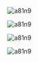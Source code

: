 <!-- https://github.com/DenverCoder1/readme-typing-svg 打字特效 -->
<p align="center">
  <picture>
    <source media="(prefers-color-scheme: light)" srcset="https://cdn.jsdelivr.net/gh/a81n9/a81n9/assets/typing.svg" />
    <source media="(prefers-color-scheme: dark)" srcset="https://cdn.jsdelivr.net/gh/a81n9/a81n9/assets/typing-dark.svg" />
    <img alt="a81n9" src="https://cdn.jsdelivr.net/gh/a81n9/a81n9/assets/typing.svg" />
  </picture>
</p>

<!-- https://github.com/DenverCoder1/github-readme-streak-stats 连续提交代码天数记录 -->
<p align="center">
  <picture>
    <source media="(prefers-color-scheme: light)" srcset="https://streak-stats.demolab.com/?user=a81n9" />
    <source media="(prefers-color-scheme: dark)" srcset="https://streak-stats.demolab.com/?user=a81n9&theme=ads-juicy-fresh" />
    <img alt="a81n9" src="https://streak-stats.demolab.com/?user=a81n9" />
  </picture>
</p>

<!-- https://github.com/ryo-ma/github-profile-trophy 资料奖杯 -->
<div align="center">
  <picture>
    <source
      media="(prefers-color-scheme: light)"
      srcset="https://github-profile-trophy.vercel.app/?username=a81n9&row=1&column=4&theme=flat&rank=-?&margin-w=20" />
    <source
      media="(prefers-color-scheme: dark)"
      srcset="https://github-profile-trophy.vercel.app/?username=a81n9&row=1&column=4&theme=juicyfresh&rank=-?&margin-w=20" />
    <img alt="a81n9" src="https://github-profile-trophy.vercel.app/?username=a81n9&row=1&column=4&theme=flat&rank=-?&margin-w=20" />
  </picture>
</div>

<!-- https://github.com/Platane/snk 贪吃蛇 -->
<p align="center">
  <picture>
    <source
      media="(prefers-color-scheme: light)"
      srcset="https://cdn.jsdelivr.net/gh/a81n9/a81n9/profile-snake-contrib/github-contribution-grid-snake.svg" />
    <source
      media="(prefers-color-scheme: dark)"
      srcset="https://cdn.jsdelivr.net/gh/a81n9/a81n9/profile-snake-contrib/github-contribution-grid-snake-dark.svg" />
    <img alt="a81n9" src="https://cdn.jsdelivr.net/gh/a81n9/a81n9/profile-snake-contrib/github-contribution-grid-snake.svg" />
  </picture>
</p>
